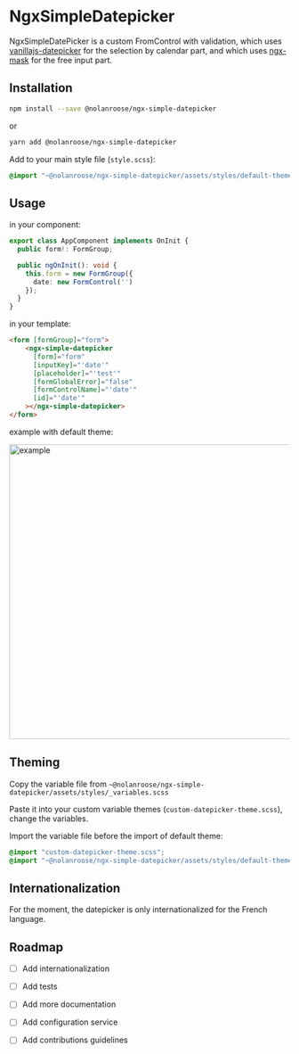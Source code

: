 # NgxSimpleDatepicker

NgxSimpleDatePicker is a custom FromControl with validation, which
uses [vanillajs-datepicker](https://github.com/mymth/vanillajs-datepicker) for the selection by calendar part, and which
uses [ngx-mask](https://github.com/JsDaddy/ngx-mask) for the free input part.

## Installation

```bash
npm install --save @nolanroose/ngx-simple-datepicker
```

or

```bash
yarn add @nolanroose/ngx-simple-datepicker
```

Add to your main style file (`style.scss`):

```scss
@import "~@nolanroose/ngx-simple-datepicker/assets/styles/default-theme";
```

## Usage

in your component:

```ts
export class AppComponent implements OnInit {
  public form!: FormGroup;

  public ngOnInit(): void {
    this.form = new FormGroup({
      date: new FormControl('')
    });
  }
}
```

in your template:

```html 
<form [formGroup]="form">
    <ngx-simple-datepicker
      [form]="form"
      [inputKey]="'date'"
      [placeholder]="'test'"
      [formGlobalError]="false"
      [formControlName]="'date'"
      [id]="'date'"
    ></ngx-simple-datepicker>
</form>
```

example with default theme:

<img width="529" alt="example" src="https://user-images.githubusercontent.com/14938257/180854155-370c8a3e-e94d-4c5e-88b5-580853553af0.png">

## Theming

Copy the variable file from 
`~@nolanroose/ngx-simple-datepicker/assets/styles/_variables.scss`

Paste it into your custom variable themes (`custom-datepicker-theme.scss`), change the variables.

Import the variable file before the import of default theme:
```scss
@import "custom-datepicker-theme.scss";
@import "~@nolanroose/ngx-simple-datepicker/assets/styles/default-theme";
```

## Internationalization

For the moment, the datepicker is only internationalized for the French language.

## Roadmap

- [ ] Add internationalization
- [ ] Add tests
- [ ] Add more documentation
- [ ] Add configuration service
- [ ] Add contributions guidelines

